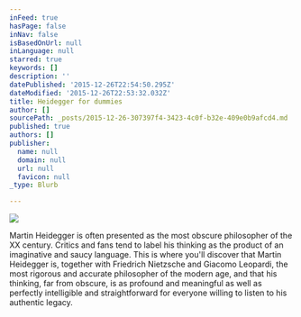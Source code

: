 ```yaml
---
inFeed: true
hasPage: false
inNav: false
isBasedOnUrl: null
inLanguage: null
starred: true
keywords: []
description: ''
datePublished: '2015-12-26T22:54:50.295Z'
dateModified: '2015-12-26T22:53:32.032Z'
title: Heidegger for dummies
author: []
sourcePath: _posts/2015-12-26-307397f4-3423-4c0f-b32e-409e0b9afcd4.md
published: true
authors: []
publisher:
  name: null
  domain: null
  url: null
  favicon: null
_type: Blurb

---
```

![](https://the-grid-user-content.s3-us-west-2.amazonaws.com/2989c9ac-0403-4e67-b156-23e2107ecd42.jpg)

Martin Heidegger is often presented as the most obscure philosopher of the XX century. Critics and fans tend to label his thinking as the product of an imaginative and saucy language. This is where you'll discover that Martin Heidegger is, together with Friedrich Nietzsche and Giacomo Leopardi, the most rigorous and accurate philosopher of the modern age, and that his thinking, far from obscure, is as profound and meaningful as well as perfectly intelligible and straightforward for everyone willing to listen to his authentic legacy.